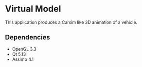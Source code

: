 Virtual Model
=============

This application produces a Carsim like 3D animation of a vehicle.

Dependencies
-------------

* OpenGL 3.3
* Qt 5.13
* Assimp 4.1
